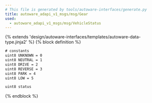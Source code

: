 ```yaml
---
# This file is generated by tools/autoware-interfaces/generate.py
title: autoware_adapi_v1_msgs/msg/Gear
used:
  - autoware_adapi_v1_msgs/msg/VehicleStatus
---
```


{% extends 'design/autoware-interfaces/templates/autoware-data-type.jinja2' %}
{% block definition %}

```txt
# constants
uint8 UNKNOWN = 0
uint8 NEUTRAL = 1
uint8 DRIVE = 2
uint8 REVERSE = 3
uint8 PARK = 4
uint8 LOW = 5

uint8 status
```

{% endblock %}
